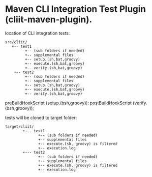 Maven CLI Integration Test Plugin (cliit-maven-plugin).
=======================================================

location of CLI integration tests:

	src/cliit/
	   +-- test1
	         +-- (sub folders if needed)
	         +-- supplemental files
	         +-- setup.(sh,bat,groovy)
	         +-- execute.(sh,bat,groovy)
	         +-- verify.(sh,bat,groovy)
	    +-- test2
	         +-- (sub folders if needed)
	         +-- supplemental files
	         +-- setup.(sh,bat,groovy)
	         +-- execute.(sh,bat,groovy)
	         +-- verify.(sh,bat,groovy)


preBuildHookScript (setup.(bsh,groovy)):
postBuildHookScript (verify.(bsh,groovy));


tests will be cloned to target folder:

	target/cliit/
	        +--- test1
	               +-- (sub folders if needed)
	               +-- supplemental files
	               +-- execute.(sh, groovy) is filtered 
	               +-- execution.log
	        +--- test2
	               +-- (sub folders if needed)
	               +-- supplemental files
	               +-- execute.(sh, groovy) is filtered 
	               +-- execution.log

